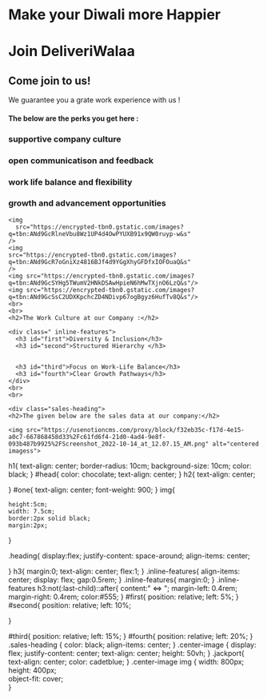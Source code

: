 

<!DOCTYPE html>
<html lang="en">
  <head>
    <meta charset="UTF-8" />
    <meta name="viewport" content="width=device-width, initial-scale=1.0" />
    <title>Document</title>
    <link rel="stylesheet" href="Task1.css" />
  </head>
  <body>
    <h1>Make your Diwali more Happier</h1>
    <h1 id="head">Join DeliveriWalaa</h1>
    <h2>Come join to us!</h2>
    <p id="one">We guarantee you a grate work experience with us !</p>
    <div class="jackport">
    <h4>The below are the perks you get here :</h4>
  </div>
    <div class="heading">
            <h3>supportive company culture</h3>
            <h3>open communicatison and feedback</h3>
            <h3>work life balance and flexibility</h3>
            <h3>growth and advancement opportunities</h3>
    </div>

    <img
      src="https://encrypted-tbn0.gstatic.com/images?q=tbn:ANd9GcRlneVbu8Wz1UP4d4OwPYUXB91x9QW0ruyp-w&s"
    />
    <img 
    src="https://encrypted-tbn0.gstatic.com/images?q=tbn:ANd9GcR7oGniXz4816BJf4d9YGgXhyGFDfxIOFOuaQ&s"
    />
    <img src="https://encrypted-tbn0.gstatic.com/images?q=tbn:ANd9GcSYHg5TWumV2HNkDSAwHpieN6hMwTXjnO6LzQ&s"/>
    <img src="https://encrypted-tbn0.gstatic.com/images?q=tbn:ANd9GcSsC2UDXKpchcZD4NDivp67ogBgyz6HufTv8Q&s"/>
    <br>
    <br>
    <h2>The Work Culture at our Company :</h2>
    
    <div class=" inline-features"> 
      <h3 id="first">Diversity & Inclusion</h3>
      <h3 id="second">Structured Hierarchy </h3>
      
      
      <h3 id="third">Focus on Work-Life Balance</h3>
      <h3 id="fourth">Clear Growth Pathways</h3>
    </div>
    <br>
    <br>
    
    <div class="sales-heading">
    <h2>The given below are the sales data at our company:</h2>
  </div>
    <div class ="center-image">
      
    <img src="https://usenotioncms.com/proxy/block/f32eb35c-f17d-4e15-a0c7-667868458d33%2Fc61fd6f4-21d0-4ad4-9e8f-093b487b9925%2FScreenshot_2022-10-14_at_12.07.15_AM.png" alt="centered imagess">
  </div>
  </body>
</html>

h1{
    text-align: center;
    border-radius: 10cm;
    background-size: 10cm;
    color: black;
}
#head{
    color: chocolate;
    text-align: center;
}
h2{
    text-align: center;
    
}
#one{
    text-align: center;
    font-weight: 900;
}
img{
    
    height:5cm;
    width: 7.5cm;
    border:2px solid black;
    margin:2px;
}

.heading{
    display:flex;
    justify-content: space-around;
    align-items: center;
     
}
h3{
    margin:0;
    text-align: center;
    flex:1;
}
.inline-features{
   align-items: center;
   display: flex;
   gap:0.5rem;
}
.inline-features{
    margin:0;
}
.inline-features h3:not(:last-child)::after{
    content:" <=> ";
    margin-left: 0.4rem;
    margin-right: 0.4rem;
    color:#555;
}
#first{
    position: relative;
  left: 5%; 
}
#second{
    position: relative;
  left: 10%; 
   
}

#third{
    position: relative;
  left: 15%; 
}
#fourth{
    position: relative;
  left: 20%; 
}
.sales-heading {
    color: black;
    align-items: center;
  }
.center-image {
    display: flex;
    justify-content: center;
    text-align: center;
    height: 50vh;
  }
  .jackport{
    text-align: center;
    color: cadetblue;
  }
  .center-image img {
    width: 800px;  
    height: 400px;  
    object-fit: cover;  
  }
